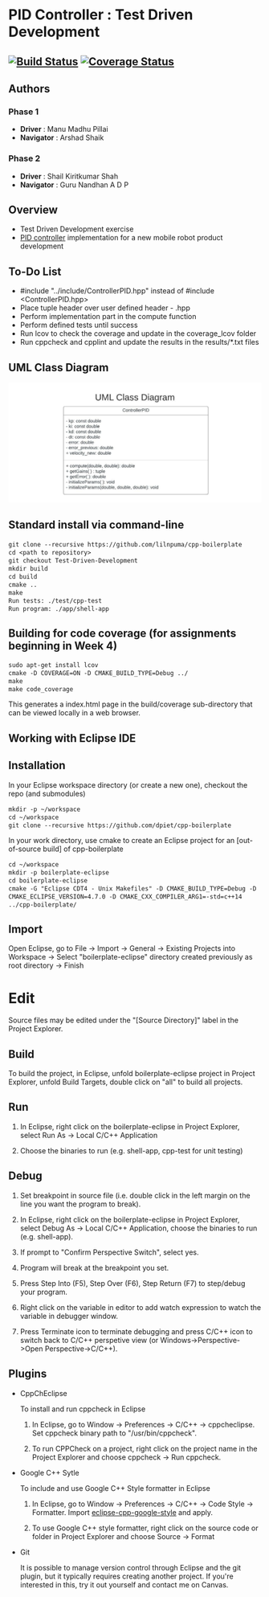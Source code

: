 # PID Controller : Test Driven Development
[![Build Status](https://app.travis-ci.com/lilnpuma/cpp-boilerplate.svg?branch=Test-Driven-Development)](https://app.travis-ci.com/lilnpuma/cpp-boilerplate)
[![Coverage Status](https://coveralls.io/repos/github/lilnpuma/cpp-boilerplate/badge.svg?branch=Test-Driven-Development)](https://coveralls.io/github/lilnpuma/cpp-boilerplate?branch=Test-Driven-Development)
---

## Authors
### Phase 1
- **Driver** : Manu Madhu Pillai 
- **Navigator** : Arshad Shaik

### Phase 2
- **Driver** : Shail Kiritkumar Shah 
- **Navigator** : Guru Nandhan A D P
## Overview

- Test Driven Development exercise
- [PID controller](https://en.wikipedia.org/wiki/PID_controller) implementation for a new mobile robot product development

## To-Do List

- #include "../include/ControllerPID.hpp" instead of #include <ControllerPID.hpp>
- Place tuple header over user defined header - .hpp
- Perform implementation part in the compute function
- Perform defined tests until success
- Run lcov to check the coverage and update in the coverage_lcov folder
- Run cppcheck and cpplint and update the results in the results/*.txt files

## UML Class Diagram 
!["UML Class Diagram"](./UML%20diagram.jpeg)
## Standard install via command-line
```
git clone --recursive https://github.com/lilnpuma/cpp-boilerplate
cd <path to repository>
git checkout Test-Driven-Development 
mkdir build
cd build
cmake ..
make
Run tests: ./test/cpp-test
Run program: ./app/shell-app
```

## Building for code coverage (for assignments beginning in Week 4)
```
sudo apt-get install lcov
cmake -D COVERAGE=ON -D CMAKE_BUILD_TYPE=Debug ../
make
make code_coverage
```
This generates a index.html page in the build/coverage sub-directory that can be viewed locally in a web browser.

## Working with Eclipse IDE ##

## Installation

In your Eclipse workspace directory (or create a new one), checkout the repo (and submodules)
```
mkdir -p ~/workspace
cd ~/workspace
git clone --recursive https://github.com/dpiet/cpp-boilerplate
```

In your work directory, use cmake to create an Eclipse project for an [out-of-source build] of cpp-boilerplate

```
cd ~/workspace
mkdir -p boilerplate-eclipse
cd boilerplate-eclipse
cmake -G "Eclipse CDT4 - Unix Makefiles" -D CMAKE_BUILD_TYPE=Debug -D CMAKE_ECLIPSE_VERSION=4.7.0 -D CMAKE_CXX_COMPILER_ARG1=-std=c++14 ../cpp-boilerplate/
```

## Import

Open Eclipse, go to File -> Import -> General -> Existing Projects into Workspace -> 
Select "boilerplate-eclipse" directory created previously as root directory -> Finish

# Edit

Source files may be edited under the "[Source Directory]" label in the Project Explorer.


## Build

To build the project, in Eclipse, unfold boilerplate-eclipse project in Project Explorer,
unfold Build Targets, double click on "all" to build all projects.

## Run

1. In Eclipse, right click on the boilerplate-eclipse in Project Explorer,
select Run As -> Local C/C++ Application

2. Choose the binaries to run (e.g. shell-app, cpp-test for unit testing)


## Debug


1. Set breakpoint in source file (i.e. double click in the left margin on the line you want 
the program to break).

2. In Eclipse, right click on the boilerplate-eclipse in Project Explorer, select Debug As -> 
Local C/C++ Application, choose the binaries to run (e.g. shell-app).

3. If prompt to "Confirm Perspective Switch", select yes.

4. Program will break at the breakpoint you set.

5. Press Step Into (F5), Step Over (F6), Step Return (F7) to step/debug your program.

6. Right click on the variable in editor to add watch expression to watch the variable in 
debugger window.

7. Press Terminate icon to terminate debugging and press C/C++ icon to switch back to C/C++ 
perspetive view (or Windows->Perspective->Open Perspective->C/C++).


## Plugins

- CppChEclipse

    To install and run cppcheck in Eclipse

    1. In Eclipse, go to Window -> Preferences -> C/C++ -> cppcheclipse.
    Set cppcheck binary path to "/usr/bin/cppcheck".

    2. To run CPPCheck on a project, right click on the project name in the Project Explorer 
    and choose cppcheck -> Run cppcheck.


- Google C++ Sytle

    To include and use Google C++ Style formatter in Eclipse

    1. In Eclipse, go to Window -> Preferences -> C/C++ -> Code Style -> Formatter. 
    Import [eclipse-cpp-google-style][reference-id-for-eclipse-cpp-google-style] and apply.

    2. To use Google C++ style formatter, right click on the source code or folder in 
    Project Explorer and choose Source -> Format

[reference-id-for-eclipse-cpp-google-style]: https://raw.githubusercontent.com/google/styleguide/gh-pages/eclipse-cpp-google-style.xml

- Git

    It is possible to manage version control through Eclipse and the git plugin, but it typically requires creating another project. If you're interested in this, try it out yourself and contact me on Canvas.
